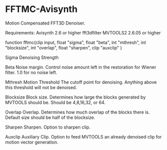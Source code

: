# FFTMC-Avisynth
Motion Compensated FFT3D Denoiser.

Requirements:
Avisynth 2.6 or higher 
fft3dfilter
MVTOOLS2 2.6.05 or higher

function fftmc(clip input, float "sigma", float "beta", int "mthresh", int "blocksize", int "overlap", float "sharpen", clip "auxclip" )

Sigma
Denoising Strength

Beta
Noise margin.
Control noise amount left in the restoration for Wiener filter.
1.0 for no noise left.

Mthresh
Motion Threshold
The cutoff point for denoising.
Anything above this threshold will not be denoised.

Blocksize
Block size.
Determines how large the blocks generated by MVTOOLS should be.
Should be 4,8,16,32, or 64.

Overlap
Overlap.
Determines how much overlap of the blocks there is.
Default size should be half of the blocksize.

Sharpen
Sharpen.
Option to sharpen clip.

Auxclip
Auxiliary Clip.
Option to feed MVTOOLS an already denoised clip for motion vector generation.
